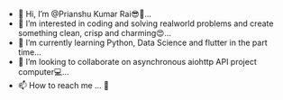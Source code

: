- 👋 Hi, I’m @Prianshu Kumar Rai😎🤏...
- 👀 I’m interested in coding and solving realworld problems and create something clean, crisp and charming😍...
- 🌱 I’m currently learning Python, Data Science and flutter in the part time...
- 💞️ I’m looking to collaborate on asynchronous aiohttp API project computer💻...
- 📫 How to reach me ... 🤔

<!---
Prianshu95/Prianshu95 is a ✨ special ✨ repository because its `README.md` (this file) appears on your GitHub profile.
You can click the Preview link to take a look at your changes.
--->
